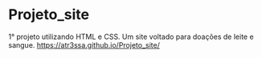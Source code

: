 # Projeto_site
 1° projeto utilizando HTML e CSS. Um site voltado para doações de leite e sangue.
 <https://atr3ssa.github.io/Projeto_site/>
